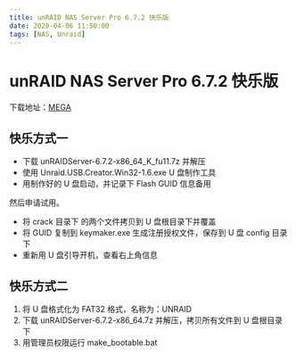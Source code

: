 ```yaml
---
title: unRAID NAS Server Pro 6.7.2 快乐版
date: 2020-04-06 11:50:00
tags: [NAS, Unraid]
---
```


# unRAID NAS Server Pro 6.7.2 快乐版

<!--[unRAID NAS Server Pro 6.7.2 开心版](http://www.hopol.cn/2019/12/1475/)-->

下载地址：[MEGA](https://mega.nz/folder/M7gQTYzT#75R708IKqoFkbz3bV4e9DQ)

## 快乐方式一

- 下载 unRAIDServer-6.7.2-x86_64_K_fu11.7z 并解压
- 使用 Unraid.USB.Creator.Win32-1.6.exe U 盘制作工具
- 用制作好的 U 盘启动，并记录下 Flash GUID 信息备用

然后申请试用。

- 将 crack 目录下 的两个文件拷贝到 U 盘根目录下并覆盖
- 将 GUID 复制到 keymaker.exe 生成注册授权文件，保存到 U 盘 config 目录下
- 重新用 U 盘引导开机，查看右上角信息
<!--more-->

## 快乐方式二

1. 将 U 盘格式化为 FAT32 格式，名称为：UNRAID
2. 下载 unRAIDServer-6.7.2-x86_64.7z 并解压，拷贝所有文件到 U 盘根目录下
3. 用管理员权限运行 make_bootable.bat
